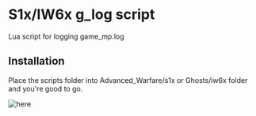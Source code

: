 # S1x/IW6x g_log script
Lua script for logging game_mp.log

## Installation
Place the scripts folder into Advanced_Warfare/s1x or Ghosts/iw6x folder and you're good to go.

![here](https://user-images.githubusercontent.com/38787176/115098405-a038e400-9f38-11eb-9277-de22f6f551fd.png)
